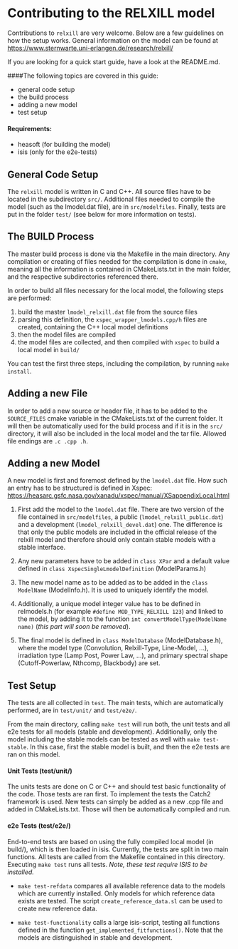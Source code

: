 # Contributing to the RELXILL model

Contributions to `relxill` are very welcome. Below are a few guidelines 
on how the setup works. General information on the model can be found at
https://www.sternwarte.uni-erlangen.de/research/relxill/

If you are looking for a quick start guide, have a look at the README.md.


####The following topics are covered in this guide:
* general code setup
* the build process
* adding a new model
* test setup 

#### Requirements:
* heasoft (for building the model)
* isis (only for the e2e-tests)

## General Code Setup 

The `relxill` model is written in C and C++. All source files have to be
located in the subdirectory `src/`. Additional files needed to compile the
model (such as the lmodel.dat file), are in `src/modelfiles`. Finally, tests
are put in the folder `test/` (see below for more information on tests).



## The BUILD Process 

The master build process is done via the Makefile in the main
directory. Any compilation or creating of files needed for the
compilation is done in `cmake`, meaning all the information is 
contained in CMakeLists.txt in the main folder, and the respective
subdirectories referenced there.

In order to build all files necessary for the local model, the following steps are performed:
1) build the master `lmodel_relxill.dat` file from the source files 
2) parsing this definition, the `xspec_wrapper_lmodels.cpp/h` files are created, 
   containing the C++ local model definitions
3) then the model files are compiled
4) the model files are collected, and then compiled with `xspec` to build a local model in `build/`

You can test the first three steps, including the compilation, by running `make install`.  

## Adding a new File

In order to add a new source or header file, it has to be added to the `SOURCE_FILES` cmake variable
in the CMakeLists.txt of the current folder. It will then be automatically used for the build process
and if it is in the `src/` directory, it will also be included in the local model and the tar file. Allowed
file endings are `.c .cpp .h`.

## Adding a new Model

A new model is first and foremost defined by the `lmodel.dat` file. How such an entry 
has to be structured is defined 
in Xspec: https://heasarc.gsfc.nasa.gov/xanadu/xspec/manual/XSappendixLocal.html

1)  First add the model to the `lmodel.dat` file. There are two version of the file contained in 
`src/modelfiles`, a public (`lmodel_relxill_public.dat`) and a development (`lmodel_relxill_devel.dat`) one. 
The difference is that only the public models are included in the official release of the relxill model and 
therefore should only contain stable models with a stable interface.

2) Any new parameters have to be added in `class XPar` and a default value defined  in 
   `class XspecSingleLmodelDefinition` (ModelParams.h)

3) The new model name as to be added as to be added in the `class ModelName` (ModelInfo.h). 
   It is used to uniquely identify the model.
   
4) Additionally, a unique model integer 
   value has to be defined in relmodels.h (for example `#define MOD_TYPE_RELXILL 123`)  and 
   linked to the model, by adding it to the function `int convertModelType(ModelName name)`
   (*this part will soon be removed*).

5) The final model is defined in `class ModelDatabase` (ModelDatabase.h), where the 
   model type (Convolution, Relxill-Type, Line-Model, ...), 
   irradiation type (Lamp Post, Power Law, ...), and
   primary spectral shape (Cutoff-Powerlaw, Nthcomp, Blackbody) are set. 



## Test Setup

The tests are all collected in `test`. The main tests, which are automatically performed, 
are in `test/unit/` and `test/e2e/`. 

From the main directory, calling `make test` will run both, the unit tests and all e2e tests for all
models (stable and development). Additionally, only the model including the stable models can be 
tested as well with `make test-stable`. In this case, first the stable model is built, and then 
the e2e tests are ran on this model. 

#### Unit Tests (test/unit/)
The units tests are done on C or C++ and should test
basic functionality of the code. Those tests are ran first. To implement the tests the Catch2 
framework is used. New tests can simply be added as a new .cpp file and added in CMakeLists.txt.
Those will then be automatically compiled and run.

#### e2e Tests (test/e2e/)
End-to-end tests are based on using the fully compiled local model (in build/), which is then loaded in isis.
Currently, the tests are split in two main functions. All tests are called from the Makefile contained
in this directory. Executing `make test` runs all tests. *Note, these test require ISIS to be installed.*

* `make test-refdata` compares all available reference data to the models which are currently installed. 
Only models for which reference data exists are tested. The script `create_reference_data.sl` can be used 
  to create new reference data.

* `make test-functionality` calls a large isis-script, testing all functions defined in the function
`get_implemented_fitfunctions()`. Note that the models are distinguished in stable and development.
